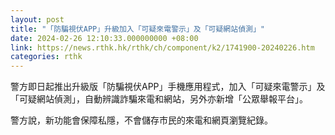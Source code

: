 ```yaml
---
layout: post
title: "「防騙視伏APP」升級加入「可疑來電警示」及「可疑網站偵測」"
date: 2024-02-26 12:10:33.000000000 +08:00
link: https://news.rthk.hk/rthk/ch/component/k2/1741900-20240226.htm
categories: rthk
---
```


警方即日起推出升級版「防騙視伏APP」手機應用程式，加入「可疑來電警示」及「可疑網站偵測」，自動辨識詐騙來電和網站，另外亦新增「公眾舉報平台」。

警方說，新功能會保障私隱，不會儲存市民的來電和網頁瀏覽紀錄。
